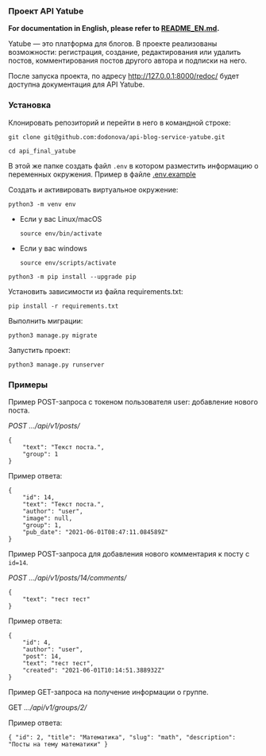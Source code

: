 ### Проект API Yatube

**For documentation in English, please refer to [README_EN.md](./README_EN.md).**


Yatube — это платформа для блогов. В проекте реализованы возможности: регистрация, создание, редактирования или удалить постов, комментирования постов другого автора и подписки на него.

После запуска проекта, по адресу  http://127.0.0.1:8000/redoc/ будет доступна документация для API Yatube.

### Установка

Клонировать репозиторий и перейти в него в командной строке:

```
git clone git@github.com:dodonova/api-blog-service-yatube.git
```

```
cd api_final_yatube
```
В этой же папке создать файл `.env` в котором разместить информацию о переменных окружения. Пример в файле [.env.example](./.env.example)

Cоздать и активировать виртуальное окружение:

```
python3 -m venv env
```

* Если у вас Linux/macOS

    ```
    source env/bin/activate
    ```

* Если у вас windows

    ```
    source env/scripts/activate
    ```

```
python3 -m pip install --upgrade pip
```

Установить зависимости из файла requirements.txt:

```
pip install -r requirements.txt
```

Выполнить миграции:

```
python3 manage.py migrate
```

Запустить проект:

```
python3 manage.py runserver
```

### Примеры

Пример POST-запроса с токеном пользователя user: добавление нового поста.

*POST .../api/v1/posts/*

```
{
    "text": "Текст поста.",
    "group": 1
}
```

Пример ответа:

```
{
    "id": 14,
    "text": "Текст поста.",
    "author": "user",
    "image": null,
    "group": 1,
    "pub_date": "2021-06-01T08:47:11.084589Z"
}
```

Пример POST-запроса для добавления нового комментария к посту с `id=14`.

*POST .../api/v1/posts/14/comments/*

```
{
    "text": "тест тест"
}
```

Пример ответа:

```
{
    "id": 4,
    "author": "user",
    "post": 14,
    "text": "тест тест",
    "created": "2021-06-01T10:14:51.388932Z"
}
```

Пример GET-запроса на получение информации о группе.

GET *.../api/v1/groups/2/*

Пример ответа:

`{
    "id": 2,
    "title": "Математика",
    "slug": "math",
    "description": "Посты на тему математики"
}`
